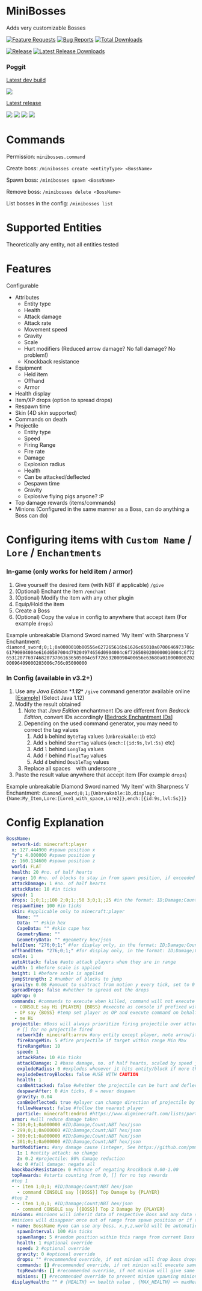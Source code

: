 # MiniBosses

Adds very customizable Bosses

[![Feature Requests](https://img.shields.io/github/issues-raw/diamond-gold/MiniBosses/Feature%20Request?label=Feature%20Requests&logo=github&style=for-the-badge)](https://github.com/diamond-gold/MiniBosses/issues)
[![Bug Reports](https://img.shields.io/github/issues-raw/diamond-gold/MiniBosses/bug?label=Bug%20Reports&logo=github&style=for-the-badge)](https://github.com/diamond-gold/MiniBosses/issues)
[![Total Downloads](https://img.shields.io/github/downloads/diamond-gold/MiniBosses/total?style=for-the-badge&logo=github)](https://github.com/diamond-gold/MiniBosses/releases)

[![Release](https://img.shields.io/github/release/diamond-gold/MiniBosses?style=for-the-badge&logo=github)](https://github.com/diamond-gold/MiniBosses/releases/latest)
[![Latest Release Downloads](https://img.shields.io/github/downloads/diamond-gold/MiniBosses/latest/total?style=for-the-badge&logo=github)](https://github.com/diamond-gold/MiniBosses/releases/latest)

### Poggit

[Latest dev build](https://poggit.pmmp.io/ci/diamond-gold/MiniBosses/~)

[![](https://poggit.pmmp.io/ci.shield/diamond-gold/MiniBosses/MiniBosses?style=for-the-badge)](https://poggit.pmmp.io/ci/diamond-gold/MiniBosses/~)

[Latest release](https://poggit.pmmp.io/get/MiniBosses/)

[![](https://poggit.pmmp.io/shield.api/MiniBosses?style=for-the-badge)](https://poggit.pmmp.io/p/MiniBosses)
[![](https://poggit.pmmp.io/shield.downloads/MiniBosses?style=for-the-badge)](https://poggit.pmmp.io/p/MiniBosses)
[![](https://poggit.pmmp.io/shield.downloads.total/MiniBosses?style=for-the-badge)](https://poggit.pmmp.io/p/MiniBosses)
[![](https://poggit.pmmp.io/shield.state/MiniBosses?style=for-the-badge)](https://poggit.pmmp.io/p/MiniBosses)

# Commands

Permission: `minibosses.command`

Create boss: `/minibosses create <entityType> <BossName>`

Spawn boss: `/minibosses spawn <BossName>`

Remove boss: `/minibosses delete <BossName>`

List bosses in the config: `/minibosses list`

# Supported Entities
Theoretically any entity, not all entities tested

# Features
Configurable
* Attributes
  * Entity type
  * Health
  * Attack damage
  * Attack rate
  * Movement speed
  * Gravity
  * Scale
  * Hurt modifiers (Reduced arrow damage? No fall damage? No problem!)
  * Knockback resistance
* Equipment
  * Held item
  * Offhand
  * Armor
* Health display
* Item/XP drops (option to spread drops)
* Respawn time
* Skin (4D skin supported)
* Commands on death
* Projectile
  * Entity type
  * Speed
  * Firing Range
  * Fire rate
  * Damage
  * Explosion radius
  * Health
  * Can be attacked/deflected
  * Despawn time
  * Gravity
  * Explosive flying pigs anyone? :P
* Top damage rewards (items/commands)
* Minions (Configured in the same manner as a Boss, can do anything a Boss can do)

# Configuring items with `Custom Name` / `Lore` / `Enchantments`
### In-game (only works for held item / armor)
1. Give yourself the desired item (with NBT if applicable) `/give`
2. (Optional) Enchant the item `/enchant`
3. (Optional) Modify the item with any other plugin
4. Equip/Hold the item
5. Create a Boss
6. (Optional) Copy the value in config to anywhere that accept item (For example `drops`)

Example unbreakable Diamond Sword named 'My Item' with Sharpness V Enchantment:
`diamond_sword;0;1;0a0000010b00556e627265616b61626c65010a0700646973706c61790804004e616d6507004d79204974656d0904004c6f7265080200000010004c6f726531207769746820737061636505004c6f72653200090400656e63680a01000000020200696409000203006c766c05000000`

### In Config (available in v3.2+)
1. Use any *Java Edition* \****1.12***\* `/give` command generator available online [[Example](https://www.gamergeeks.net/apps/minecraft/give-command-generator)] (Select Java 1.12) 
2. Modify the result obtained
   1. Note that *Java Edition* enchantment IDs are different from *Bedrock Edition*, convert IDs accordingly [[Bedrock Enchantment IDs](https://github.com/pmmp/PocketMine-MP/blob/stable/src/data/bedrock/EnchantmentIds.php)]
   2. Depending on the used command generator, you may need to correct the tag values
      1. Add `b` behind `ByteTag` values (`Unbreakable:1b` etc)
      2. Add `s` behind `ShortTag` values (`ench:[{id:9s,lvl:5s}` etc)
      3. Add `l` behind `LongTag` values
      4. Add `f` behind `FloatTag` values
      5. Add `d` behind `DoubleTag` values
   3. Replace all spaces ` ` with underscore `_`
3. Paste the result value anywhere that accept item (For example `drops`)

Example unbreakable Diamond Sword named 'My Item' with Sharpness V Enchantment:
`diamond_sword;0;1;{Unbreakable:1b,display:{Name:My_Item,Lore:[Lore1_with_space,Lore2]},ench:[{id:9s,lvl:5s}]}`
# Config Explanation
```yaml
BossName:
  network-id: minecraft:player
  x: 127.444900 #spawn position x
  "y": 4.000000 #spawn position y
  z: 160.134600 #spawn position z
  world: FLAT
  health: 20 #no. of half hearts
  range: 10 #no. of blocks to stay in from spawn position, if exceeded will teleport back to spawn and heal to full health
  attackDamage: 1 #no. of half hearts
  attackRate: 10 #in ticks
  speed: 1
  drops: 1;0;1;;100 2;0;1;;50 3;0;1;;25 #in the format: ID;Damage;Count;NBT hex/json;DropChance(1-100),space separate items
  respawnTime: 100 #in ticks
  skin: #applicable only to minecraft:player
    Name: ""
    Data: "" #skin hex
    CapeData: "" #skin cape hex
    GeometryName: ""
    GeometryData: "" #geometry hex/json
  heldItem: "276;0;1;" #for display only, in the format: ID;Damage;Count;NBT hex/json
  offhandItem: "276;0;1;" #for display only, in the format: ID;Damage;Count;NBT hex/json
  scale: 1
  autoAttack: false #auto attack players when they are in range
  width: 1 #before scale is applied
  height: 1 #before scale is applied
  jumpStrength: 2 #number of blocks to jump
  gravity: 0.08 #amount to subtract from motion y every tick, set to 0 for no gravity
  spreadDrops: false #whether to spread out the drops
  xpDrop: 0
  commands: #commands to execute when killed, command will not execute if player is required but boss is killed by non player damage
   - CONSOLE say Hi {PLAYER} {BOSS} #execute as console if prefixed with CONSOLE, {PLAYER} as player name, {BOSS} as boss name
   - OP say {BOSS} #temp set player as OP and execute command on behalf of player
   - me Hi
  projectile: #Boss will always prioritize firing projectile over attacking if within range specified below
    # [] for no projectile fired
    networkId: minecraft:arrow #any entity except player, note arrow/item cannot be attacked due to client-side limitation
    fireRangeMin: 5 #fire projectile if target within range Min Max
    fireRangeMax: 10
    speed: 1
    attackRate: 10 #in ticks
    attackDamage: 2 #base damage, no. of half hearts, scaled by speed just like any other projectile
    explodeRadius: 0 #explodes whenever it hits entity/block if more than 0
    explodeDestroyBlocks: false #USE WITH CAUTION
    health: 1
    canBeAttacked: false #whether the projectile can be hurt and deflected
    despawnAfter: 0 #in ticks, 0 = never despawn
    gravity: 0.04
    canBeDeflected: true #player can change direction of projectile by attacking it, requires canBeAttacked to be true
    followNearest: false #follow the nearest player
    particle: minecraft:endrod #https://www.digminecraft.com/lists/particle_list_pe.php
  armor: #will reduce damage taken
  - 310;0;1;0a000000 #ID;Damage;Count;NBT hex/json
  - 299;0;1;0a000000 #ID;Damage;Count;NBT hex/json
  - 300;0;1;0a000000 #ID;Damage;Count;NBT hex/json
  - 301;0;1;0a000000 #ID;Damage;Count;NBT hex/json
  hurtModifiers: #any damage cause (integer, See https://github.com/pmmp/PocketMine-MP/blob/stable/src/event/entity/EntityDamageEvent.php): multiplier
    1: 1 #entity attack: no change
    2: 0.2 #projectile: 80% damage reduction
    4: 0 #fall damage: negate all
  knockbackResistance: 0 #chance of negating knockback 0.00-1.00
  topRewards: #starts counting from 0, [] for no top rewards
  #top 1
  - - item 1;0;1; #ID;Damage;Count;NBT hex/json
    - command CONSOLE say [{BOSS}] Top Damage by {PLAYER}
  #top 2
  - - item 1;0;1; #ID;Damage;Count;NBT hex/json
    - command CONSOLE say [{BOSS}] Top 2 Damage by {PLAYER}
  minions: #minions will inherit data of respective Boss and any data specified below will override inherited data
  #minions will disappear once out of range from spawn position or if target is lost
  - name: BossName #you can use any boss, x,y,z,world will be automatically replaced with a random position within spawnRange
    spawnInterval: 100 #in ticks
    spawnRange: 5 #random position within this range from current Boss position will be selected as spawn position
    health: 1 #optional override
    speed: 2 #optional override
    gravity: 0 #optional override
    drops: "" #recommended override, if not minion will drop Boss drops
    commands: [] #recommended override, if not minion will execute same commands in Boss
    topRewards: [] #recommended override, if not minion will give same rewards as Boss
    minions: [] #recommended override to prevent minion spawning minion disaster
  displayHealth: "" # {HEALTH} => health value , {MAX_HEALTH} => maxHealth , {BAR} => health bar, example: "{HEALTH}/{MAX_HEALTH} {BAR}"
```